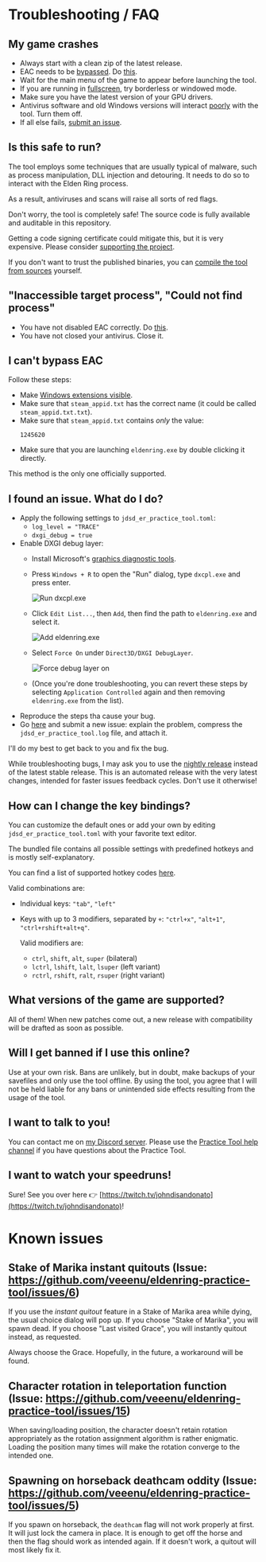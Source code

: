 # Troubleshooting / FAQ

## My game crashes

- Always start with a clean zip of the latest release.
- EAC needs to be [bypassed](https://wiki.speedsouls.com/eldenring:EAC_Bypass). Do [this](#i-cant-bypass-eac).
- Wait for the main menu of the game to appear before launching the tool.
- If you are running in [fullscreen](https://github.com/veeenu/eldenring-practice-tool/issues/23), try borderless or windowed mode.
- Make sure you have the latest version of your GPU drivers.
- Antivirus software and old Windows versions will interact [poorly](#is-this-safe-to-run) with the tool. Turn them off.
- If all else fails, [submit an issue](#i-found-an-issue-what-do-i-do).

## Is this safe to run?

The tool employs some techniques that are usually typical of malware, such as process manipulation,
DLL injection and detouring. It needs to do so to interact with the Elden Ring process.

As a result, antiviruses and scans will raise all sorts of red flags.

Don't worry, the tool is completely safe! The source code is fully available and auditable in this repository.

Getting a code signing certificate could mitigate this, but it is very expensive. Please
consider [supporting the project](https://www.patreon.com/johndisandonato).

If you don't want to trust the published binaries, you can [compile the tool from sources](CONTRIBUTING.md)
yourself.

## "Inaccessible target process", "Could not find process"

- You have not disabled EAC correctly. Do [this](#i-cant-bypass-eac).
- You have not closed your antivirus. Close it.

## I can't bypass EAC

Follow these steps:

- Make [Windows extensions visible](https://www.howtogeek.com/205086/beginner-how-to-make-windows-show-file-extensions/).
- Make sure that `steam_appid.txt` has the correct name (it could be called `steam_appid.txt.txt`).
- Make sure that `steam_appid.txt` contains _only_ the value:
  ```
  1245620
  ```
- Make sure that you are launching `eldenring.exe` by double clicking it directly.

This method is the only one officially supported.

## I found an issue. What do I do?

- Apply the following settings to `jdsd_er_practice_tool.toml`:
  - `log_level = "TRACE"` 
  - `dxgi_debug = true`
- Enable DXGI debug layer:
  - Install Microsoft's [graphics diagnostic tools](https://docs.microsoft.com/en-us/windows/uwp/gaming/use-the-directx-runtime-and-visual-studio-graphics-diagnostic-features).
  - Press `Windows + R` to open the "Run" dialog, type `dxcpl.exe` and press enter.
    
    ![Run dxcpl.exe](lib/data/dxcpl0.png)
  - Click `Edit List...`, then `Add`, then find the path to `eldenring.exe` and select it.
  
    ![Add eldenring.exe](lib/data/dxcpl1.png)
  - Select `Force On` under `Direct3D/DXGI DebugLayer`.
  
    ![Force debug layer on](lib/data/dxcpl2.png)
  - (Once you're done troubleshooting, you can revert these steps by selecting `Application Controlled` again and
    then removing `eldenring.exe` from the list).
- Reproduce the steps tha cause your bug.
- Go [here](https://github.com/veeenu/eldenring-practice-tool/issues/new) and submit a new issue:
  explain the problem, compress the `jdsd_er_practice_tool.log` file, and attach it.

I'll do my best to get back to you and fix the bug.

While troubleshooting bugs, I may ask you to use the [nightly release](https://github.com/veeenu/eldenring-practice-tool/releases/tag/nightly)
instead of the latest stable release. This is an automated release with the very latest changes,
intended for faster issues feedback cycles. Don't use it otherwise!

## How can I change the key bindings?

You can customize the default ones or add your own by editing
`jdsd_er_practice_tool.toml` with your favorite text editor.

The bundled file contains all possible settings with predefined hotkeys and is
mostly self-explanatory.

You can find a list of supported hotkey codes [here](https://github.com/veeenu/practice-tool-core/blob/2960d851005ca0edaf030472cdddd3c992f077f9/src/key.rs#L7-L151).

Valid combinations are:
- Individual keys: `"tab"`, `"left"`
- Keys with up to 3 modifiers, separated by `+`: `"ctrl+x"`, `"alt+1"`, `"ctrl+rshift+alt+q"`.
  
  Valid modifiers are:
  - `ctrl`, `shift`, `alt`, `super` (bilateral)
  - `lctrl`, `lshift`, `lalt`, `lsuper` (left variant)
  - `rctrl`, `rshift`, `ralt`, `rsuper` (right variant)

## What versions of the game are supported?

All of them! When new patches come out, a new release with compatibility will be drafted as soon as possible.

## Will I get banned if I use this online?

Use at your own risk. Bans are unlikely, but in doubt, make backups of your savefiles and only use the tool offline.
By using the tool, you agree that I will not be held liable for any bans or unintended side effects resulting from the usage of the tool.

## I want to talk to you!

You can contact me on [my Discord server](https://discord.gg/jCVjxjHZ).
Please use the [Practice Tool help channel](https://discord.com/channels/267623298647457802/996101875214585867)
if you have questions about the Practice Tool.

## I want to watch your speedruns!

Sure! See you over here 👉 [https://twitch.tv/johndisandonato](https://twitch.tv/johndisandonato)!

# Known issues

## Stake of Marika instant quitouts (Issue: https://github.com/veeenu/eldenring-practice-tool/issues/6)

If you use the *instant quitout* feature in a Stake of Marika area while dying, the usual choice dialog will pop up.
If you choose "Stake of Marika", you will spawn dead. If you choose "Last visited Grace", you will
instantly quitout instead, as requested.

Always choose the Grace. Hopefully, in the future, a workaround will be found.

## Character rotation in teleportation function (Issue: https://github.com/veeenu/eldenring-practice-tool/issues/15)

When saving/loading position, the character doesn't retain rotation appropriately as the rotation
assignment algorithm is rather enigmatic. Loading the position many times will make the rotation
converge to the intended one.

## Spawning on horseback deathcam oddity (Issue: https://github.com/veeenu/eldenring-practice-tool/issues/5)

If you spawn on horseback, the `deathcam` flag will not work properly at first.
It will just lock the camera in place. It is enough to get off the horse and then the
flag should work as intended again. If it doesn't work, a quitout will most likely fix it.
